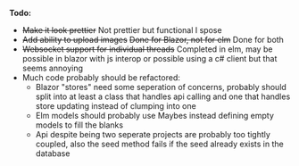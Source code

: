 **Todo:**

* ~~Make it look prettier~~ Not prettier but functional I spose
* ~~Add ability to upload images~~ ~~Done for Blazor, not for elm~~ Done for both
* ~~Websocket support for individual threads~~ Completed in elm, may be possible in blazor with js interop or possible using a c# client but that seems annoying
* Much code probably should be refactored:
  * Blazor "stores" need some seperation of concerns, probably should split into at least a class that handles api calling and one that handles store updating instead of clumping into one
  * Elm models should probably use Maybes instead defining empty models to fill the blanks
  * Api despite being two seperate projects are probably too tightly coupled, also the seed method fails if the seed already exists in the database
